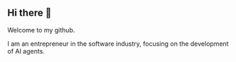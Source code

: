 ## Hi there 👋

Welcome to my github.

I am an entrepreneur in the software industry, focusing on the development of AI agents.